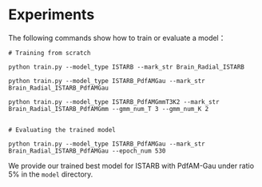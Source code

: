 # Experiments

The following commands show how to train or evaluate a model：

```shell
# Training from scratch

python train.py --model_type ISTARB --mark_str Brain_Radial_ISTARB 

python train.py --model_type ISTARB_PdfAMGau --mark_str Brain_Radial_ISTARB_PdfAMGau 

python train.py --model_type ISTARB_PdfAMGmmT3K2 --mark_str Brain_Radial_ISTARB_PdfAMGmm --gmm_num_T 3 --gmm_num_K 2


# Evaluating the trained model

python train.py --model_type ISTARB_PdfAMGau --mark_str Brain_Radial_ISTARB_PdfAMGau --epoch_num 530
```

We provide our trained best model for ISTARB with PdfAM-Gau under ratio 5% in the `model` directory.


